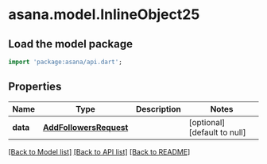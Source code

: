 # asana.model.InlineObject25

## Load the model package
```dart
import 'package:asana/api.dart';
```

## Properties
Name | Type | Description | Notes
------------ | ------------- | ------------- | -------------
**data** | [**AddFollowersRequest**](AddFollowersRequest.md) |  | [optional] [default to null]

[[Back to Model list]](../README.md#documentation-for-models) [[Back to API list]](../README.md#documentation-for-api-endpoints) [[Back to README]](../README.md)


